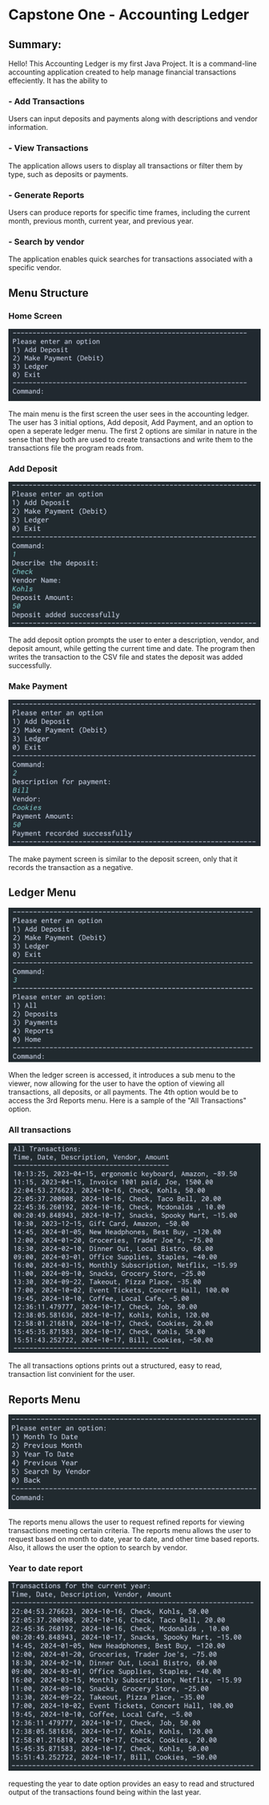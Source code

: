 # Capstone One - Accounting Ledger

## Summary:

Hello! This Accounting Ledger is my first Java Project. It is a command-line accounting application created to help manage financial transactions effeciently. It has the ability to

### - Add Transactions
Users can input deposits and payments along with descriptions and vendor information.
### - View Transactions
The application allows users to display all transactions or filter them by type, such as deposits or payments.
### - Generate Reports
Users can produce reports for specific time frames, including the current month, previous month, current year, and previous year.
### - Search by vendor
The application enables quick searches for transactions associated with a specific vendor.

## Menu Structure

### Home Screen
![mainmenuscreen.png](assets/mainmenuscreen.png)

The main menu is the first screen the user sees in the accounting ledger. The user has 3 initial options, Add deposit, Add Payment, and an option to open a seperate ledger menu. The first 2 options are similar in nature in the sense that they both are used to create transactions and write them to the transactions file the program reads from.

### Add Deposit
![adddepositscreen.png](assets/adddepositscreen.png)

The add deposit option prompts the user to enter a description, vendor, and deposit amount, while getting the current time and date. The program then writes the transaction to the CSV file and states the deposit was added successfully.

### Make Payment
![addpaymentscreen.png](assets/addpaymentscreen.png)

The make payment screen is similar to the deposit screen, only that it records the transaction as a negative.

## Ledger Menu
![ledgerscreen.png](assets/ledgerscreen.png)

When the ledger screen is accessed, it introduces a sub menu to the viewer, now allowing for the user to have the option of viewing all transactions, all deposits, or all payments. The 4th option would be to access the 3rd Reports menu. Here is a sample of the "All Transactions" option.

### All transactions
![alltransactionsscreen.png](assets/alltransactionsscreen.png)

The all transactions options prints out a structured, easy to read, transaction list convinient for the user.

## Reports Menu
![reportsmenu.png](assets/reportsmenu.png)

The reports menu allows the user to request refined reports for viewing transactions meeting certain criteria. The reports menu allows the user to request based on month to date, year to date, and other time based reports. Also, it allows the user the option to search by vendor.

### Year to date report
![yeartodatescreen.png](assets/yeartodatescreen.png)

requesting the year to date option provides an easy to read and structured output of the transactions found being within the last year.